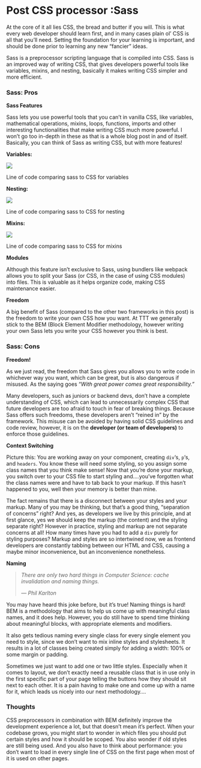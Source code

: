# Post CSS processor :Sass

At the core of it all lies CSS, the bread and butter if you will. This is what every web developer should learn first, and in many cases plain ol’ CSS is all that you’ll need. Setting the foundation for your learning is important, and should be done prior to learning any new “fancier” ideas.

Sass is a preprocessor scripting language that is compiled into CSS. Sass is an improved way of writing CSS, that gives developers powerful tools like variables, mixins, and nesting, basically it makes writing CSS simpler and more efficient.

### **Sass: Pros**

**Sass Features**

Sass lets you use powerful tools that you can’t in vanilla CSS, like variables, mathematical operations, mixins, loops, functions, imports and other interesting functionalities that make writing CSS much more powerful. I won’t go too in-depth in these as that is a whole blog post in and of itself. Basically, you can think of Sass as writing CSS, but with more features!

**Variables:**&#x20;

![](https://ttt.studio/wp-content/uploads/2021/10/Variables-2-1024x223.png?x42814)

Line of code comparing sass to CSS for variables

**Nesting:**

![](https://ttt.studio/wp-content/uploads/2021/10/Nesting-1024x400.png?x42814)

Line of code comparing sass to CSS for nesting

**Mixins:**

![](https://ttt.studio/wp-content/uploads/2021/10/Mixins-1024x210.png?x42814)

Line of code comparing sass to CSS for mixins

**Modules**

Although this feature isn’t exclusive to Sass, using bundlers like webpack allows you to split your Sass (or CSS, in the case of using CSS modules) into files. This is valuable as it helps organize code, making CSS maintenance easier.

**Freedom**

A big benefit of Sass (compared to the other two frameworks in this post) is the freedom to write your own CSS how you want. At TTT we generally stick to the BEM (Block Element Modifier methodology, however writing your own Sass lets you write your CSS however you think is best.&#x20;

### **Sass: Cons**

**Freedom!**

As we just read, the freedom that Sass gives you allows you to write code in whichever way you want, which can be great, but is also dangerous if misused. As the saying goes “_With great power comes great responsibility.”_&#x20;

Many developers, such as juniors or backend devs, don’t have a complete understanding of CSS, which can lead to unnecessarily complex CSS that future developers are too afraid to touch in fear of breaking things. Because Sass offers such freedoms, these developers aren’t “reined in” by the framework. This misuse can be avoided by having solid CSS guidelines and code review, however, it is on the **developer (or team of developers)** to enforce those guidelines.&#x20;

**Context Switching**

Picture this: You are working away on your component, creating `div`‘s, `p`‘s, and `headers`. You know these will need some styling, so you assign some class names that you think make sense! Now that you’re done your markup, you switch over to your CSS file to start styling and….you’ve forgotten what the class names were and have to tab back to your markup. If this hasn’t happened to you, well then your memory is better than mine.&#x20;

The fact remains that there is a disconnect between your styles and your markup. Many of you may be thinking, but that’s a good thing, “separation of concerns” right? And yes, as developers we live by this principle, and at first glance, yes we should keep the markup (the content) and the styling separate right? However in practice, styling and markup are not separate concerns at all! How many times have you had to add a `div` purely for styling purposes? Markup and styles are so intertwined now, we as frontend developers are constantly tabbing between our HTML and CSS, causing a maybe minor inconvenience, but an inconvenience nonetheless.

**Naming**

> _There are only two hard things in Computer Science: cache invalidation and naming things._
>
> _— Phil Karlton_

You may have heard this joke before, but it’s true! Naming things is hard! BEM is a methodology that aims to help us come up with meaningful class names, and it does help. However, you do still have to spend time thinking about meaningful blocks, with appropriate elements and modifiers.

It also gets tedious naming every single class for every single element you need to style, since we don’t want to mix inline styles and stylesheets. It results in a lot of classes being created simply for adding a width: 100% or some margin or padding.

Sometimes we just want to add one or two little styles. Especially when it comes to layout, we don’t exactly need a reusable class that is in use only in the first specific part of your page telling the buttons how they should sit next to each other. It is a pain having to make one and come up with a name for it, which leads us nicely into our next methodology….

### &#x20;Thoughts

CSS preprocessors in combination with BEM definitely improve the development experience a lot, but that doesn’t mean it’s perfect. When your codebase grows, you might start to wonder in which files you should put certain styles and how it should be scoped. You also wonder if old styles are still being used. And you also have to think about performance: you don’t want to load in every single line of CSS on the first page when most of it is used on other pages.
